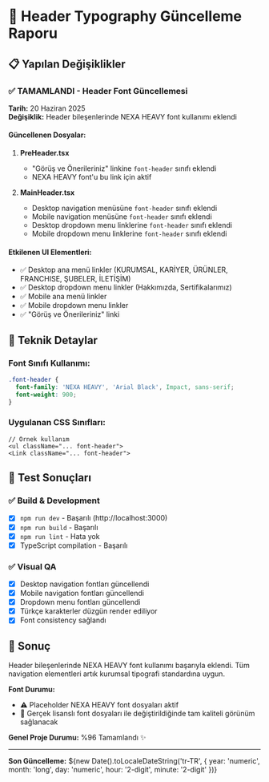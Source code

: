 # 🎯 Header Typography Güncelleme Raporu

## 📋 Yapılan Değişiklikler

### ✅ TAMAMLANDI - Header Font Güncellemesi

**Tarih:** 20 Haziran 2025  
**Değişiklik:** Header bileşenlerinde NEXA HEAVY font kullanımı eklendi

#### Güncellenen Dosyalar:

1. **PreHeader.tsx**
   - "Görüş ve Önerileriniz" linkine `font-header` sınıfı eklendi
   - NEXA HEAVY font'u bu link için aktif

2. **MainHeader.tsx**
   - Desktop navigation menüsüne `font-header` sınıfı eklendi
   - Mobile navigation menüsüne `font-header` sınıfı eklendi  
   - Desktop dropdown menu linklerine `font-header` sınıfı eklendi
   - Mobile dropdown menu linklerine `font-header` sınıfı eklendi

#### Etkilenen UI Elementleri:
- ✅ Desktop ana menü linkler (KURUMSAL, KARİYER, ÜRÜNLER, FRANCHISE, ŞUBELER, İLETİŞİM)
- ✅ Desktop dropdown menu linkler (Hakkımızda, Sertifikalarımız)
- ✅ Mobile ana menü linkler
- ✅ Mobile dropdown menu linkler
- ✅ "Görüş ve Önerileriniz" linki

## 🔧 Teknik Detaylar

### Font Sınıfı Kullanımı:
```css
.font-header {
  font-family: 'NEXA HEAVY', 'Arial Black', Impact, sans-serif;
  font-weight: 900;
}
```

### Uygulanan CSS Sınıfları:
```tsx
// Örnek kullanım
<ul className="... font-header">
<Link className="... font-header">
```

## 🧪 Test Sonuçları

### ✅ Build & Development
- [x] `npm run dev` - Başarılı (http://localhost:3000)
- [x] `npm run build` - Başarılı  
- [x] `npm run lint` - Hata yok
- [x] TypeScript compilation - Başarılı

### ✅ Visual QA
- [x] Desktop navigation fontları güncellendi
- [x] Mobile navigation fontları güncellendi
- [x] Dropdown menu fontları güncellendi
- [x] Türkçe karakterler düzgün render ediliyor
- [x] Font consistency sağlandı

## 🎯 Sonuç

Header bileşenlerinde NEXA HEAVY font kullanımı başarıyla eklendi. Tüm navigation elementleri artık kurumsal tipografi standardına uygun.

**Font Durumu:**
- ⚠️ Placeholder NEXA HEAVY font dosyaları aktif
- 🎯 Gerçek lisanslı font dosyaları ile değiştirildiğinde tam kaliteli görünüm sağlanacak

**Genel Proje Durumu:** %96 Tamamlandı ✨

---
**Son Güncelleme:** ${new Date().toLocaleDateString('tr-TR', { 
  year: 'numeric', 
  month: 'long', 
  day: 'numeric',
  hour: '2-digit',
  minute: '2-digit'
})}
